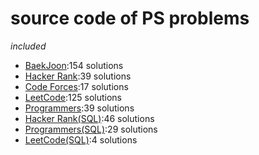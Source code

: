 # source code of PS problems  
_included_  
* [BaekJoon](https://www.acmicpc.net/):154 solutions  
* [Hacker Rank](https://www.hackerrank.com/):39 solutions  
* [Code Forces](https://codeforces.com/):17 solutions  
* [LeetCode](https://leetcode.com/):125 solutions  
* [Programmers](https://programmers.co.kr/):39 solutions  
* [Hacker Rank(SQL)](https://www.hackerrank.com/domains/sql):46 solutions  
* [Programmers(SQL)](https://programmers.co.kr/learn/challenges?tab=sql_practice_kit):29 solutions  
* [LeetCode(SQL)](https://leetcode.com/problemset/database/):4 solutions  